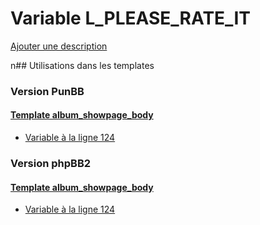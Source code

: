 # Variable L_PLEASE_RATE_IT
[Ajouter une description](https://fa-tvars.appspot.com/L_PLEASE_RATE_IT)

n## Utilisations dans les templates

### Version PunBB

#### [Template album_showpage_body](punbb/album_showpage_body.md)
* [Variable à la ligne 124](../punbb/album_showpage_body.tpl#L124)

### Version phpBB2

#### [Template album_showpage_body](subsilver/album_showpage_body.md)
* [Variable à la ligne 124](../subsilver/album_showpage_body.tpl#L124)